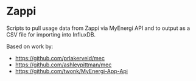 # Zappi

Scripts to pull usage data from Zappi via MyEnergi API and to output as a CSV file for importing into InfluxDB.

Based on work by:

- https://github.com/prlakerveld/mec
- https://github.com/ashleypittman/mec
- https://github.com/twonk/MyEnergi-App-Api